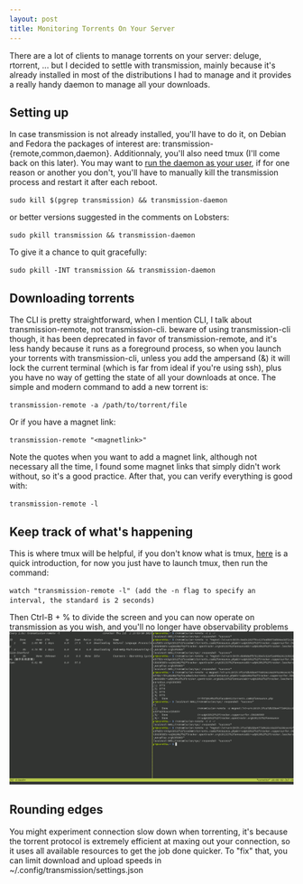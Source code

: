 ```yaml
---
layout: post
title: Monitoring Torrents On Your Server
---
```

There are a lot of clients to manage torrents on your server: deluge, rtorrent, ... but I decided to settle with 
transmission, mainly because it's already installed in most of the distributions I had to manage and it provides 
a really handy daemon to manage all your downloads.

## Setting up
In case transmission is not already installed, you'll have to do it, on Debian and Fedora the packages of 
interest are: transmission-{remote,common,daemon}. Additionnaly, you'll also need tmux (I'll come back on this 
later). You may want to [run the daemon as your user](http://www.ephestione.it/change-user-of-transmission-daemon-under-debian-and-raspbian/), if for one reason or another you don't, you'll have to manually kill 
the transmission process and restart it after each reboot.

`sudo kill $(pgrep transmission) && transmission-daemon`

or better versions suggested in the comments on Lobsters:

`sudo pkill transmission && transmission-daemon`

To give it a chance to quit gracefully:

`sudo pkill -INT transmission && transmission-daemon`

## Downloading torrents

The CLI is pretty straightforward, when I mention CLI, I talk about transmission-remote, not transmission-cli. 
beware of using transmission-cli though, it has been deprecated in favor of transmission-remote, and it's less handy because it runs as a foreground process, so when you launch your torrents with transmission-cli, unless you 
add the ampersand (&) it will lock the current terminal (which is far from ideal if you're using ssh), plus you have no way of getting the state of all your downloads at once. The simple and modern command to add a new torrent is:

`transmission-remote -a /path/to/torrent/file`

Or if you have a magnet link:

`transmission-remote "<magnetlink>"`

Note the quotes when you want to add a magnet link, although not necessary all the time, I found some magnet 
links that simply didn't work without, so it's a good practice.
After that, you can verify everything is good with:

`transmission-remote -l`

## Keep track of what's happening
This is where tmux will be helpful, if you don't know what is tmux, [here](https://opensource.com/article/17/2/quick-introduction-tmux) is a quick introduction, for now you just have to launch tmux, then run the command:

`watch "transmission-remote -l" (add the -n flag to specify an interval, the standard is 2 seconds)`

Then Ctrl-B + % to divide the screen and you can now operate on transmission as you wish, and you'll no longer have observability problems
![Tmux and transmission daemon](../images/tmux-transmission.png)

## Rounding edges
You might experiment connection slow down when torrenting, it's because the torrent protocol is extremely 
efficient at maxing out your connection, so it uses all available resources to get the job done quicker. To "fix" that, you can limit download and upload speeds in  ~/.config/transmission/settings.json
